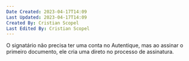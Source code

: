 ```yaml
---
Date Created: 2023-04-17T14:09
Last Updated: 2023-04-17T14:09
Created By: Cristian Scopel
Last Edited By: Cristian Scopel
---
```

O signatário não precisa ter uma conta no Autentique, mas ao assinar o primeiro documento, ele cria uma direto no processo de assinatura.